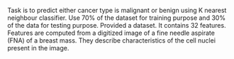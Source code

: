 Task is to predict either cancer type is malignant or benign using K nearest
neighbour classifier. Use 70% of the dataset for training purpose and 30% of the data for
testing purpose.
Provided a dataset. It contains 32 features. Features are computed from a
digitized image of a fine needle aspirate (FNA) of a breast mass. They describe
characteristics of the cell nuclei present in the image.
